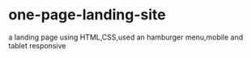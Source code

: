 # one-page-landing-site
a landing page using HTML,CSS,used an hamburger menu,mobile and tablet responsive
